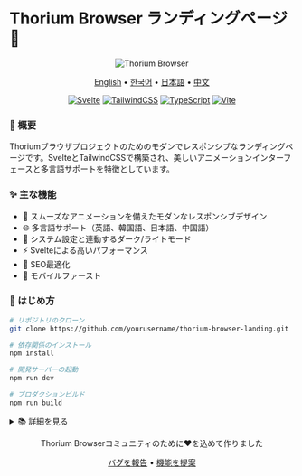 # Thorium Browser ランディングページ 🚀

<div align="center">
  
![Thorium Browser](https://images.unsplash.com/photo-1517292987719-0369a794ec0f?auto=format&fit=crop&q=80&w=1200)

<p align="center">
  <a href="README.md">English</a> •
  <a href="README.ko.md">한국어</a> •
  <a href="README.ja.md">日本語</a> •
  <a href="README.zh.md">中文</a>
</p>

[![Svelte](https://img.shields.io/badge/Built%20with-Svelte-FF3E00?style=for-the-badge&logo=svelte)](https://svelte.dev)
[![TailwindCSS](https://img.shields.io/badge/Styled%20with-TailwindCSS-38B2AC?style=for-the-badge&logo=tailwind-css)](https://tailwindcss.com)
[![TypeScript](https://img.shields.io/badge/Written%20in-TypeScript-3178C6?style=for-the-badge&logo=typescript)](https://www.typescriptlang.org)
[![Vite](https://img.shields.io/badge/Built%20with-Vite-646CFF?style=for-the-badge&logo=vite)](https://vitejs.dev)

</div>

### 🌟 概要

Thoriumブラウザプロジェクトのためのモダンでレスポンシブなランディングページです。SvelteとTailwindCSSで構築され、美しいアニメーションインターフェースと多言語サポートを特徴としています。

### ✨ 主な機能

- 🎨 スムーズなアニメーションを備えたモダンなレスポンシブデザイン
- 🌐 多言語サポート（英語、韓国語、日本語、中国語）
- 🌙 システム設定と連動するダーク/ライトモード
- ⚡ Svelteによる高いパフォーマンス
- 🎯 SEO最適化
- 📱 モバイルファースト

### 🚀 はじめ方

```bash
# リポジトリのクローン
git clone https://github.com/yourusername/thorium-browser-landing.git

# 依存関係のインストール
npm install

# 開発サーバーの起動
npm run dev

# プロダクションビルド
npm run build
```

<details>
<summary>📚 詳細を見る</summary>

### 🛠 技術スタック
- **フレームワーク:** Svelte
- **スタイリング:** TailwindCSS
- **アイコン:** Lucide Icons
- **ビルドツール:** Vite
- **言語:** TypeScript

### 🤝 コントリビューション
コントリビューションを歓迎します！[コントリビューションガイドライン](CONTRIBUTING.md)をご覧ください。

### 📝 ライセンス
MITライセンス - 詳細は[LICENSE](LICENSE)ファイルをご覧ください。

</details>

<div align="center">
  
Thorium Browserコミュニティのために❤️を込めて作りました

[バグを報告](https://github.com/yourusername/thorium-browser-landing/issues) • [機能を提案](https://github.com/yourusername/thorium-browser-landing/issues)

</div>